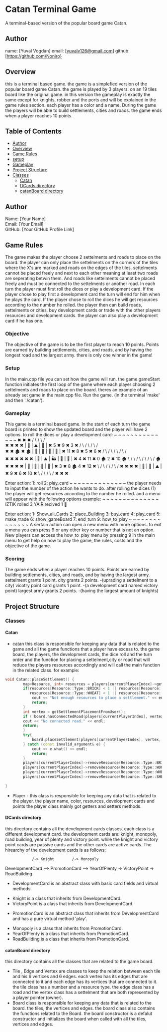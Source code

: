 
# Catan Terminal Game
A terminal-based version of the popular board game Catan. 

## Author
name: [Yuval Vogdan]
email: [yuvalv126@gmail.com]
github: [https://github.com/Noniro}

## Overview
this is a terminal based game. the game is a simplefied version of the popular board game Catan. the game is played by 3 players. on an 19 tiles board like the original game. in this version the gameplay is exactly the same except for knights, robber and the ports and will be explained in the game rules section. each player has a color and a name. During the game the players will be able to build settlements, cities and roads. the game ends when a player reaches 10 points. 

## Table of Contents
- [Author](#author)
- [Overview](#overview)
- [Game Rules](#game-rules)
- [setup](#setup)
- [Gameplay](#gameplay)
- [Project Structure](#project-structure)
- [Classes](#classes)
  - [Catan](#catan)
  - [DCards directory](#dcards-directory)
  - [catanBoard directory](#catanboard-directory)



## Author
Name: [Your Name]  
Email: [Your Email]  
GitHub: [Your GitHub Profile Link]


## Game Rules
The game makes the player choose 2 settelments and roads to place on the board. the player can only place the settelments on the corners of the tiles where the X's are marked and roads on the edges of the tiles. settelments cannot be placed freely and next to each other meaning at least two roads are seperating betwin them. And roads like settelments cannot be placed freely and must be connected to the settelments or another road. In each turn the player must first roll the dices or play a development card. If the player chose to play first a development card the turn will end for him when he plays the card. If the player chose to roll the dices he will get resources according to the number he rolled. the player then can build roads, settelments or cities, buy development cards or trade with the other players resources and development cards. the player can also play a development card if he has one.

### Objective
The objective of the game is to be the first player to reach 10 points. Points are earned by building settlements, cities, and roads, and by having the longest road and the largest army.
there is only one winner in the game!

### Setup
In the main.cpp file you can set how the game will run. the game.gameStart function initiates the first loop of the game where each player choosing 2 settelments and roads to place on the board. theres an example of an already set game in the main.cpp file.
Run the game. (in the terminal 'make' and then './catan').

### Gameplay
This game is a terminal based game. In the start of each turn the game board is printed to show the updated board and the player will have 2 options. to roll the dices or play a development card: 
~ ~ ~ ~ ~ ~ ~ ~ ~ ~ ~ ~ ~ ~
            ✖      ✖      ✖
          /   \  /    \  /   \
         ✖     ✖      ✖      ✖
         | 🌲  |  ⛰️   |  🌲  |
         ✖  5  ✖   9  ✖   3  ✖
       /   \  /  \   /    \  /   \
      ✖     ✖     🏚      ✖     🏚
      | 🌾  |  🐑  |  🧱  | 🌾  |
      ✖  11 ✖  8  ✖   5  ✖  6   ✖
    /   \ /   \   /  \   /  \   /   \
   ✖     ✖     ✖     ✖      ✖      ✖
   | 🐑 |  ⛰️  | 🏜️  |  🌲  |  🐑  |
   ✖  4 ✖  11  ✖  0  🏚  2   ✖ 10  🏚
    \  /  \    /  \  /   \  /   \  /
     🏚      ✖      ✖      ✖    ✖
      | 🧱  |  🌾  |  🧱  | 🌾  |
      ✖  3  ✖   8  🏚  4   ✖ 12 ✖
        \  /   \  /   \   /  \  /
         ✖      ✖      ✖      ✖
          |  🐑 |  🌲  |  ⛰️  |
          ✖  9  ✖   6  ✖  10  ✖
           \   /  \   /  \   /
             ✖     ✖      ✖

Enter action: 
 1: roll 
 2: play_card 
~ ~ ~ ~ ~ ~ ~ ~ ~ ~ ~ ~ ~ ~
the player needs to input the number of the action he wants to do. 
after rolling the dices (1) the player will get resources according to the number he rolled.
and a menu will appear with the following options example: 
~ ~ ~ ~ ~ ~ ~ ~ ~ ~ ~ ~ ~ ~
IZTIK rolled 3
YAIR recived 1 🧱

Enter action:
 1: Show_all_Cards 
 2: place_Building 
 3: buy_card 
 4: play_card 
 5: make_trade 
 6: show_gameBoard
 7: end_turn 
 9: how_to_play
 ~ ~ ~ ~ ~ ~ ~ ~ ~ ~ ~ ~ ~ ~
 A sertain action can open a new menu with more options.
 to exit a menu you can press 9 or any other key or number that is not an option.
 New players can access the how_to_play menu by pressing 9 in the main menu to get help on how to play the game, the rules, costs and the objective of the game.
 

### Scoring
The game ends when a player reaches 10 points. Points are earned by building settlements, cities, and roads, and by having the largest army.
settelment grants 1 point.
city grants 2 points. -(uprading a settelment to a city)
vicotry point card grants 1 point. -(a development card named victory point)
largest army grants 2 points. -(having the largest amount of knights)


## Project Structure

### Classes

#### Catan
- catan this class is responsible for keeping any data that is related to the game and all the game functions that a player have excess to. the game board, the players, the development cards, the dice roll and the turn order and the function for placing a settelment,city or road that will reduce the players resources accordingly and will call the main function in the related class.
for example: 

```cpp
void Catan::placeSettlement() {
        map<Resource, int> resources = players[currentPlayerIndex]->getResources();
        if(resources[Resource::Type::BRICK] < 1 || resources[Resource::Type::WOOD] < 1 ||
           resources[Resource::Type::WHEAT] < 1 || resources[Resource::Type::SHEEP] < 1) {
            cout << "Not enough resources to place a settlement." << endl;
            return;
        }
        int vertex = getSettlementPlacementFromUser();
        if (!board.hasConnectedRoad(players[currentPlayerIndex], vertex)) {
        cout << "No connected road." << endl;
        return;
        }
        try{
            board.placeSettlement(players[currentPlayerIndex], vertex, turnsCounter); //calls the main function in the board class
        } catch (const invalid_argument& e) {
            cout << e.what() << endl;
            return;
        }
        players[currentPlayerIndex]->removeResource(Resource::Type::BRICK, 1);
        players[currentPlayerIndex]->removeResource(Resource::Type::WOOD, 1);
        players[currentPlayerIndex]->removeResource(Resource::Type::WHEAT, 1);
        players[currentPlayerIndex]->removeResource(Resource::Type::SHEEP, 1);
        
}
```

- Player - this class is responsible for keeping any data that is related to the player. the player name, color, resources, development cards and points the player class mainly got getters and setters methods.
#### DCards directory 
 this directory contains all the development cards classes. each class is a different development card. the development cards are: knight, monopoly, road building, year of plenty and victory point. while the knight and victory point cards are passive cards and the other cards are active cards. The hirearchy of the development cards is as follows:

                /-> Knight        /-> Monopoly
DevelopmentCard --> PromotionCard --> YearOfPlenty 
                \-> VictoryPoint  \-> RoadBuilding

* DevelopmentCard is an abstract class with basic card fields and virtual methods. 
- Knight is a class that inherits from DevelopmentCard.
- VictoryPoint is a class that inherits from DevelopmentCard.
* PromotionCard is an abstract class that inherits from DevelopmentCard and has a pure virtual method 'play'.
- Monopoly is a class that inherits from PromotionCard.
- YearOfPlenty is a class that inherits from PromotionCard.
- RoadBuilding is a class that inherits from PromotionCard.


#### catanBoard directory 
this directory contains all the classes that are related to the game board. 
* Tile , Edge and Vertex are classes to keep the relation between each tile and his 6 vertices and 6 edges. each vertex has its edges that are connected to it and each edge has its vertices that are connected to it. the tile class has a number and a resource type. the edge class has a road and the vertex class has a settelment that are both represented by a player pointer (owner).
* Board class is responsible for keeping any data that is related to the board. the tiles, the vertices and edges. the board class also contains the functions related to the Board.
the board constructor is a defalut constructor and initializes the board when called with all the tiles, vertices and edges. 



